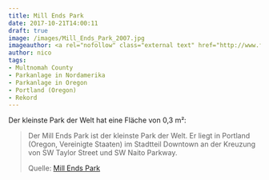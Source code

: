 ```yaml
---
title: Mill Ends Park
date: 2017-10-21T14:00:11
draft: true
image: /images/Mill_Ends_Park_2007.jpg
imageauthor: <a rel="nofollow" class="external text" href="http://www.flickr.com/people/78153302@N00">atul666</a> from Portland, USA
author: nico
tags: 
- Multnomah County
- Parkanlage in Nordamerika
- Parkanlage in Oregon
- Portland (Oregon)
- Rekord
---
```


Der kleinste Park der Welt hat eine Fläche von 0,3 m²:

> Der Mill Ends Park ist der kleinste Park der Welt. Er liegt in Portland
> (Oregon, Vereinigte Staaten) im Stadtteil Downtown an der Kreuzung von SW
> Taylor Street und SW Naito Parkway.
>
> Quelle: [Mill Ends Park](https://de.wikipedia.org/wiki/Mill_Ends_Park)
